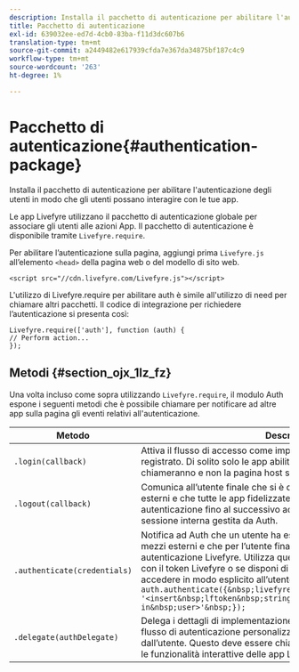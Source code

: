 ```yaml
---
description: Installa il pacchetto di autenticazione per abilitare l'autenticazione degli utenti in modo che gli utenti possano interagire con le tue app.
title: Pacchetto di autenticazione
exl-id: 639032ee-ed7d-4cb0-83ba-f11d3dc607b6
translation-type: tm+mt
source-git-commit: a2449482e617939cfda7e367da34875bf187c4c9
workflow-type: tm+mt
source-wordcount: '263'
ht-degree: 1%

---
```


# Pacchetto di autenticazione{#authentication-package}

Installa il pacchetto di autenticazione per abilitare l&#39;autenticazione degli utenti in modo che gli utenti possano interagire con le tue app.

Le app Livefyre utilizzano il pacchetto di autenticazione globale per associare gli utenti alle azioni App. Il pacchetto di autenticazione è disponibile tramite `Livefyre.require`.

Per abilitare l’autenticazione sulla pagina, aggiungi prima `Livefyre.js` all’elemento `<head>` della pagina web o del modello di sito web.

```
<script src="//cdn.livefyre.com/Livefyre.js"></script>
```

L&#39;utilizzo di Livefyre.require per abilitare auth è simile all&#39;utilizzo di need per chiamare altri pacchetti. Il codice di integrazione per richiedere l’autenticazione si presenta così:

```
Livefyre.require(['auth'], function (auth) {  
// Perform action... 
});
```

## Metodi {#section_ojx_1lz_fz}

Una volta incluso come sopra utilizzando `Livefyre.require`, il modulo Auth espone i seguenti metodi che è possibile chiamare per notificare ad altre app sulla pagina gli eventi relativi all&#39;autenticazione.

| Metodo | Descrizione |
|--- |--- |
| `.login(callback)` | Attiva il flusso di accesso come implementato da AuthDelegate registrato. Di solito solo le app abilitate per l&#39;autenticazione lo chiameranno e non la pagina host stessa. |
| `.logout(callback)` | Comunica all’utente finale che si è disconnesso con alcuni mezzi esterni e che tutte le app fidelizzate devono cancellare il loro stato di autenticazione fino al successivo accesso. Questo eliminerà la sessione interna gestita da Auth. |
| `.authenticate(credentials)` | Notifica ad Auth che un utente ha eseguito l’autenticazione con alcuni mezzi esterni e che per l’utente finale è stato acquistato un token di autenticazione Livefyre. Utilizza questa opzione se imposti un cookie con il token Livefyre o se disponi di un token per l’utente e desideri accedere in modo esplicito all’utente. Ad esempio: <br>`auth.authenticate({&nbsp;livefyre:&nbsp;`<br>`'<insert&nbsp;lftoken&nbsp;string&nbsp;for&nbsp;newly&nbsp;logged-in&nbsp;user>'&nbsp;});` |
| `.delegate(authDelegate)` | Delega i dettagli di implementazione dell’autenticazione (ad esempio, il flusso di autenticazione personalizzato) a un oggetto definito dall’utente. Questo deve essere chiamato dalla pagina host per abilitare le funzionalità interattive delle app Livefyre. |
